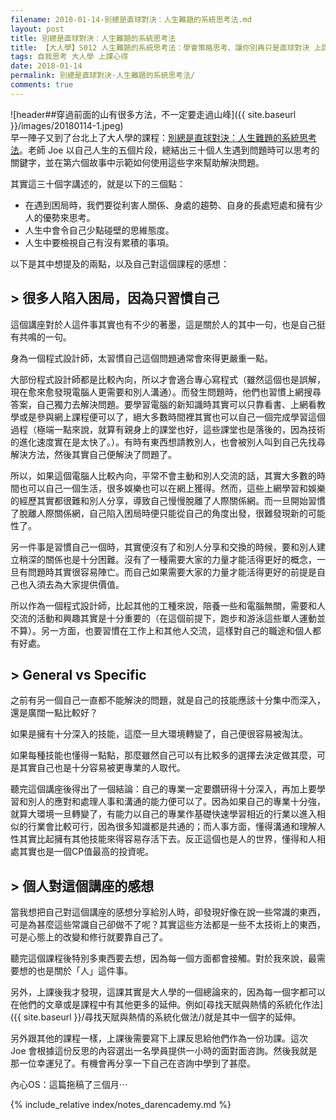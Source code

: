 ```yaml
---
filename: 2018-01-14-別總是直球對決：人生難題的系統思考法.md
layout: post
title: 別總是直球對決：人生難題的系統思考法
title: 【大人學】S012 人生難題的系統思考法：學會策略思考、讓你別再只是直球對決 上課心得
tags: 自我思考 大人學 上課心得
date: 2018-01-14
permalink: 別總是直球對決-人生難題的系統思考法/
comments: true
---
```


![header##穿過前面的山有很多方法，不一定要走過山峰]({{ site.baseurl }}/images/20180114-1.jpeg)  
早一陣子又到了台北上了大人學的課程：[別總是直球對決：人生難題的系統思考法](https://shop.darencademy.com/product/view/id/66)。老師 Joe 以自己人生的五個片段，總結出三十個人生遇到問題時可以思考的關鍵字，並在第六個故事中示範如何使用這些字來幫助解決問題。

其實這三十個字講述的，就是以下的三個點：
* 在遇到困局時，我們要從利害人關係、身處的趨勢、自身的長處短處和擁有少人的優勢來思考。
* 人生中會令自己少點碰壁的思維態度。
* 人生中要檢視自己有沒有累積的事項。

以下是其中想提及的兩點，以及自己對這個課程的感想：

## > 很多人陷入困局，因為只習慣自己
這個講座對於人這件事其實也有不少的著墨，這是關於人的其中一句，也是自己挺有共鳴的一句。

身為一個程式設計師，太習慣自己這個問題通常會來得更嚴重一點。

大部份程式設計師都是比較內向，所以才會適合專心寫程式（雖然這個也是誤解，現在愈來愈發現電腦人更需要和別人溝通）。而發生問題時，他們也習慣上網搜尋答案，自己獨力去解決問題。要學習電腦的新知識時其實可以只靠看書、上網看教學或是參與網上課程便可以了，絕大多數時間裡其實也可以自己一個完成學習這個過程（極端一點來說，就算有親身上的課堂也好，這些課堂也是落後的，因為技術的進化速度實在是太快了。）。有時有東西想請教別人，也會被別人叫到自己先找尋解決方法，然後其實自己便解決了問題了。

所以，如果這個電腦人比較內向，平常不會主動和別人交流的話，其實大多數的時間也可以自己一個生活，很多娛樂也可以在網上獲得。然而，這些上網學習和娛樂的經歷其實都很難和別人分享，導致自己慢慢脫離了人際關係網。而一旦開始習慣了脫離人際關係網，自己陷入困局時便只能從自己的角度出發，很難發現新的可能性了。

另一件事是習慣自己一個時，其實便沒有了和別人分享和交換的時候，要和別人建立稍深的關係也是十分困難。沒有了一種需要大家的力量才能活得更好的概念，一旦有問題時其實很容易陣亡。而自己如果需要大家的力量才能活得更好的前提是自己也入須去為大家提供價值。

所以作為一個程式設計師，比起其他的工種來說，陪養一些和電腦無關，需要和人交流的活動和興趣其實是十分重要的（在這個前提下，跑步和游泳這些單人運動並不算）。另一方面，也要習慣在工作上和其他人交流，這樣對自己的職途和個人都有好處。

## > General vs Specific
之前有另一個自己一直都不能解決的問題，就是自己的技能應該十分集中而深入，還是廣闊一點比較好？

如果是擁有十分深入的技能，這麼一旦大環境轉變了，自己便很容易被淘汰。

如果每種技能也懂得一點點，那麼雖然自己可以有比較多的選擇去決定做其麼，可是其實自己也是十分容易被更專業的人取代。

聽完這個講座後得出了一個結論：自己的專業一定要鑽研得十分深入，再加上要學習和別人的應對和處理人事和溝通的能力便可以了。因為如果自己的專業十分強，就算大環境一旦轉變了，有能力以自己的專業作基礎快速學習相近的行業以進入相似的行業會比較可行，因為很多知識都是共通的；而人事方面，懂得溝通和理解人性其實比起擁有其他技能來得容易存活下去。反正這個也是人的世界，懂得和人相處其實也是一個CP值最高的投資呢。

## > 個人對這個講座的感想
當我想把自己對這個講座的感想分享給別人時，卻發現好像在說一些常識的東西，可是為甚麼這些常識自己卻做不了呢？其實這些方法都是一些不太技術上的東西，可是心態上的改變和修行就要靠自己了。

聽完這個課程後特別多東西要去想，因為每一個方面都會接觸。對於我來說，最需要想的也是關於「人」這件事。

另外，上課後我才發現，這課其實是大人學的一個總論來的，因為每一個字都可以在他們的文章或是課程中有其他更多的延伸。例如[尋找天賦與熱情的系統化作法]({{ site.baseurl }}/尋找天賦與熱情的系統化做法/)就是其中一個字的延伸。

另外跟其他的課程一樣，上課後需要寫下上課反思給他們作為一份功課。這次 Joe 會根據這份反思的內容選出一名學員提供一小時的面對面咨詢。然後我就是那一位幸運兒了。有機會再分享一下自己在咨詢中學到了甚麼。

內心OS：這篇拖稿了三個月⋯

{% include_relative index/notes_darencademy.md %}
